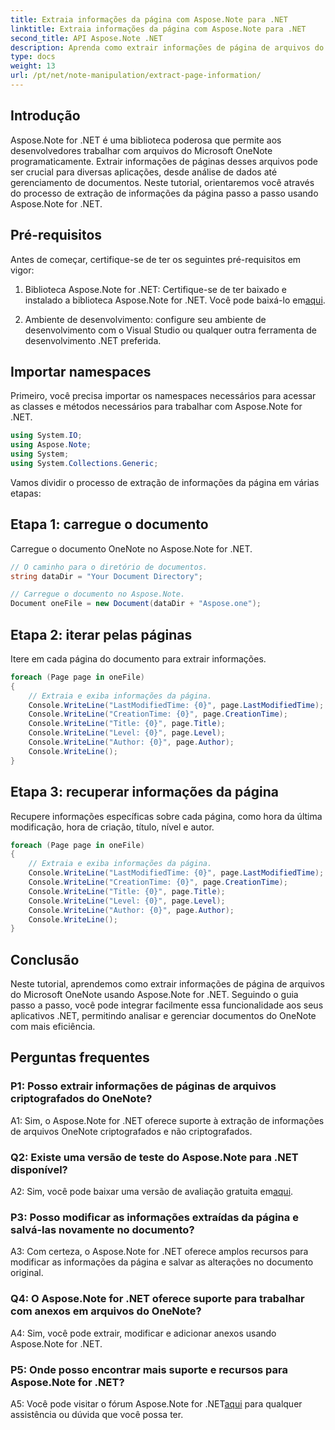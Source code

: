 ```yaml
---
title: Extraia informações da página com Aspose.Note para .NET
linktitle: Extraia informações da página com Aspose.Note para .NET
second_title: API Aspose.Note .NET
description: Aprenda como extrair informações de página de arquivos do Microsoft OneNote usando Aspose.Note for .NET. Este tutorial abrangente orienta você pelo processo passo a passo.
type: docs
weight: 13
url: /pt/net/note-manipulation/extract-page-information/
---
```

## Introdução

Aspose.Note for .NET é uma biblioteca poderosa que permite aos desenvolvedores trabalhar com arquivos do Microsoft OneNote programaticamente. Extrair informações de páginas desses arquivos pode ser crucial para diversas aplicações, desde análise de dados até gerenciamento de documentos. Neste tutorial, orientaremos você através do processo de extração de informações da página passo a passo usando Aspose.Note for .NET.

## Pré-requisitos

Antes de começar, certifique-se de ter os seguintes pré-requisitos em vigor:

1. Biblioteca Aspose.Note for .NET: Certifique-se de ter baixado e instalado a biblioteca Aspose.Note for .NET. Você pode baixá-lo em[aqui](https://releases.aspose.com/note/net/).

2. Ambiente de desenvolvimento: configure seu ambiente de desenvolvimento com o Visual Studio ou qualquer outra ferramenta de desenvolvimento .NET preferida.

## Importar namespaces

Primeiro, você precisa importar os namespaces necessários para acessar as classes e métodos necessários para trabalhar com Aspose.Note for .NET.

```csharp
using System.IO;
using Aspose.Note;
using System;
using System.Collections.Generic;
```

Vamos dividir o processo de extração de informações da página em várias etapas:

## Etapa 1: carregue o documento

Carregue o documento OneNote no Aspose.Note for .NET.

```csharp
// O caminho para o diretório de documentos.
string dataDir = "Your Document Directory";

// Carregue o documento no Aspose.Note.
Document oneFile = new Document(dataDir + "Aspose.one");
```

## Etapa 2: iterar pelas páginas

Itere em cada página do documento para extrair informações.

```csharp
foreach (Page page in oneFile)
{
    // Extraia e exiba informações da página.
    Console.WriteLine("LastModifiedTime: {0}", page.LastModifiedTime);
    Console.WriteLine("CreationTime: {0}", page.CreationTime);
    Console.WriteLine("Title: {0}", page.Title);
    Console.WriteLine("Level: {0}", page.Level);
    Console.WriteLine("Author: {0}", page.Author);
    Console.WriteLine();
}
```

## Etapa 3: recuperar informações da página

Recupere informações específicas sobre cada página, como hora da última modificação, hora de criação, título, nível e autor.

```csharp
foreach (Page page in oneFile)
{
    // Extraia e exiba informações da página.
    Console.WriteLine("LastModifiedTime: {0}", page.LastModifiedTime);
    Console.WriteLine("CreationTime: {0}", page.CreationTime);
    Console.WriteLine("Title: {0}", page.Title);
    Console.WriteLine("Level: {0}", page.Level);
    Console.WriteLine("Author: {0}", page.Author);
    Console.WriteLine();
}
```

## Conclusão

Neste tutorial, aprendemos como extrair informações de página de arquivos do Microsoft OneNote usando Aspose.Note for .NET. Seguindo o guia passo a passo, você pode integrar facilmente essa funcionalidade aos seus aplicativos .NET, permitindo analisar e gerenciar documentos do OneNote com mais eficiência.

## Perguntas frequentes

### P1: Posso extrair informações de páginas de arquivos criptografados do OneNote?

A1: Sim, o Aspose.Note for .NET oferece suporte à extração de informações de arquivos OneNote criptografados e não criptografados.

### Q2: Existe uma versão de teste do Aspose.Note para .NET disponível?

 A2: Sim, você pode baixar uma versão de avaliação gratuita em[aqui](https://releases.aspose.com/).

### P3: Posso modificar as informações extraídas da página e salvá-las novamente no documento?

A3: Com certeza, o Aspose.Note for .NET oferece amplos recursos para modificar as informações da página e salvar as alterações no documento original.

### Q4: O Aspose.Note for .NET oferece suporte para trabalhar com anexos em arquivos do OneNote?

A4: Sim, você pode extrair, modificar e adicionar anexos usando Aspose.Note for .NET.

### P5: Onde posso encontrar mais suporte e recursos para Aspose.Note for .NET?

 A5: Você pode visitar o fórum Aspose.Note for .NET[aqui](https://forum.aspose.com/c/note/28) para qualquer assistência ou dúvida que você possa ter.